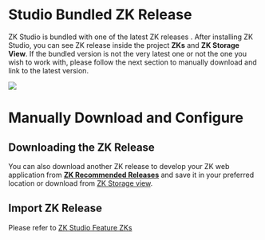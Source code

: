 # Studio Bundled ZK Release

ZK Studio is bundled with one of the latest ZK releases . After
installing ZK Studio, you can see ZK release inside the project **ZKs**
and **ZK Storage View**. If the bundled version is not the very latest
one or not the one you wish to work with, please follow the next section
to manually download and link to the latest version.

![](studio-project-zks.png)

# Manually Download and Configure

## Downloading the ZK Release

You can also download another ZK release to develop your ZK web
application from [**ZK Recommended
Releases**](http://www.zkoss.org/download/zk.dsp) and save it in your
preferred location or download from [ ZK Storage
view](ZK_Studio_Essentials/Features_of_ZK_Studio/ZKs).

## Import ZK Release

Please refer to [ ZK Studio Feature
ZKs](ZK_Studio_Essentials/Features_of_ZK_Studio/ZKs)
